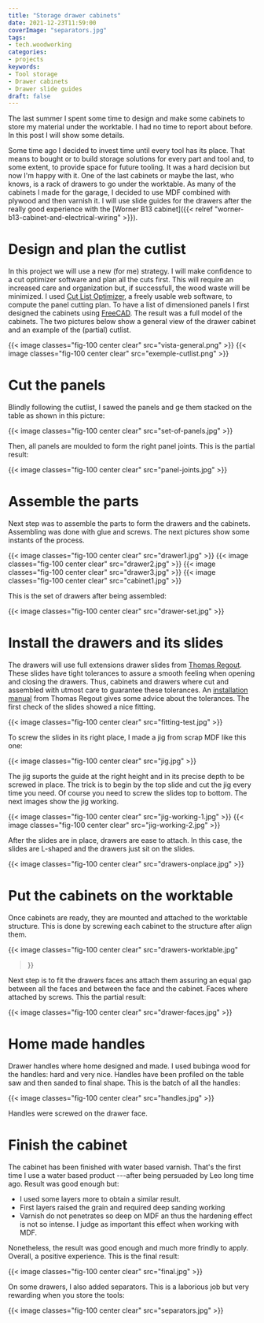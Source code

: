 ```yaml
---
title: "Storage drawer cabinets"
date: 2021-12-23T11:59:00
coverImage: "separators.jpg"
tags:
- tech.woodworking
categories:
- projects
keywords:
- Tool storage
- Drawer cabinets
- Drawer slide guides
draft: false
---
```


The last summer I spent some time to design and make some cabinets to
store my material under the worktable. I had no time to report about
before. In this post I will show some details.

<!--more-->

Some time ago I decided to invest time until every tool has its
place. That means to bought or to build storage solutions for every
part and tool and, to some extent, to provide space for future
tooling. It was a hard decision but now I'm happy with it. One of the
last cabinets or maybe the last, who knows, is a rack of drawers to go
under the worktable. As many of the cabinets I made for the garage, I
decided to use MDF combined with plywood and then varnish it. I will
use slide guides for the drawers after the really good experience
with the [Worner B13 cabinet]({{< relref "worner-b13-cabinet-and-electrical-wiring" >}}).

# Design and plan the cutlist

In this project we will use a new (for me) strategy. I will make
confidence to a cut optimizer software and plan all the cuts
first. This will require an increased care and organization but, if
successfull, the wood waste will be minimized. I used [Cut List
Optimizer](https://www.cutlistoptimizer.com), a freely usable web
software, to compute the panel cutting plan. To have a list of
dimensioned panels I first designed the cabinets using
[FreeCAD](https://www.freecadweb.org). The result was a full model of
the cabinets. The two pictures below show a general view of the
drawer cabinet and an example of the (partial) cutlist.

{{< image classes="fig-100 center clear" src="vista-general.png" >}}
{{< image classes="fig-100 center clear" src="exemple-cutlist.png" >}}


# Cut the panels

Blindly following the cutlist, I sawed the panels and ge them stacked
on the table as shown in this picture:

{{< image classes="fig-100 center clear" src="set-of-panels.jpg" >}}

Then, all panels are moulded to form the right panel joints. This is
the partial result:

{{< image classes="fig-100 center clear" src="panel-joints.jpg" >}}

# Assemble the parts

Next step was to assemble the parts to form the drawers and the
cabinets. Assembling was done with glue and screws. The next pictures
show some instants of the process.

{{< image classes="fig-100 center clear" src="drawer1.jpg" >}}
{{< image classes="fig-100 center clear" src="drawer2.jpg" >}}
{{< image classes="fig-100 center clear" src="drawer3.jpg" >}}
{{< image classes="fig-100 center clear" src="cabinet1.jpg" >}}

This is the set of drawers after being assembled:

{{< image classes="fig-100 center clear" src="drawer-set.jpg" >}}

# Install the drawers and its slides

The drawers will use full extensions drawer slides from [Thomas
Regout](https://www.thomasregout-telescopicslides.com). These slides
have tight tolerances to assure a smooth feeling when opening and
closing the drawers. Thus, cabinets and drawers where cut and
assembled with utmost care to guarantee these tolerances. An
[installation
manual](https://www.thomasregout-telescopicslides.com/IManager/MediaLink/822/86201/13515/0/)
from Thomas Regout gives some advice about the tolerances. The first
check of the slides showed a nice fitting.

{{< image classes="fig-100 center clear" src="fitting-test.jpg" >}}

To screw the slides in its right place, I made a jig from scrap MDF
like  this one:

{{< image classes="fig-100 center clear" src="jig.jpg" >}}

The jig suports the guide at the right height and in its precise
depth to be screwed in place. The trick is to begin by the top slide
and cut the jig every time you need. Of course you need to screw the
slides top to bottom. The next images show the jig working.

{{< image classes="fig-100 center clear" src="jig-working-1.jpg" >}}
{{< image classes="fig-100 center clear" src="jig-working-2.jpg" >}}

After the slides are in place, drawers are ease to attach. In this
case, the slides are L-shaped and the drawers just sit on the slides.

{{< image classes="fig-100 center clear" src="drawers-onplace.jpg" >}}

# Put the cabinets on the worktable

Once cabinets are ready, they are mounted and attached to the
worktable structure. This is done by screwing each cabinet to the
structure after align them.

{{< image classes="fig-100 center clear" src="drawers-worktable.jpg"
>}}

Next step is to fit the drawers faces ans attach them assuring an
equal gap between all the faces and between the face and the
cabinet. Faces where attached by screws. This the partial result:

{{< image classes="fig-100 center clear" src="drawer-faces.jpg" >}}

# Home made handles

Drawer handles where home designed and made. I used bubinga wood for
the handles: hard and very nice. Handles have been profiled on the
table saw and then sanded to final shape. This is the batch of all the
handles:

{{< image classes="fig-100 center clear" src="handles.jpg" >}}

Handles were screwed on the drawer face.

# Finish the cabinet

The cabinet has been finished with water based varnish. That's the
first time I use a water based product ---after being persuaded by Leo
long time ago. Result was good enough but:

* I used some layers more to obtain a similar result.
* First layers raised the grain and required deep sanding working
* Varnish do not penetrates so deep on MDF an thus the hardening
  effect is not so intense. I judge as important this effect when
  working with MDF.

Nonetheless, the result was good enough and much more frindly to
apply. Overall, a positive experience. This is the final result:

{{< image classes="fig-100 center clear" src="final.jpg" >}}

On some drawers, I also added separators. This is a laborious job but
very rewarding when you store the tools:

{{< image classes="fig-100 center clear" src="separators.jpg" >}}
